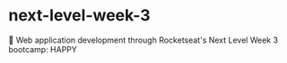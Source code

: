 # next-level-week-3
🚀 Web application development through Rocketseat's Next Level Week 3 bootcamp: HAPPY
